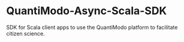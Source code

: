 # QuantiModo-Async-Scala-SDK
SDK for Scala client apps to use the QuantiModo platform to facilitate citizen science.
